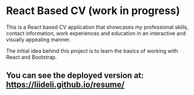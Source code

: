 # React Based CV (work in progress)
This is a React based CV application that showcases my professional skills, contact information, work experiences and education in an interactive and visually appealing manner. 

The initial idea behind this project is to learn the basics of working with React and Bootstrap.

## You can see the deployed version at: https://liideli.github.io/resume/
